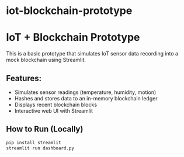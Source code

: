# iot-blockchain-prototype
# IoT + Blockchain Prototype

This is a basic prototype that simulates IoT sensor data recording into a mock blockchain using Streamlit.

## Features:
- Simulates sensor readings (temperature, humidity, motion)
- Hashes and stores data to an in-memory blockchain ledger
- Displays recent blockchain blocks
- Interactive web UI with Streamlit

## How to Run (Locally)

```bash
pip install streamlit
streamlit run dashboard.py
